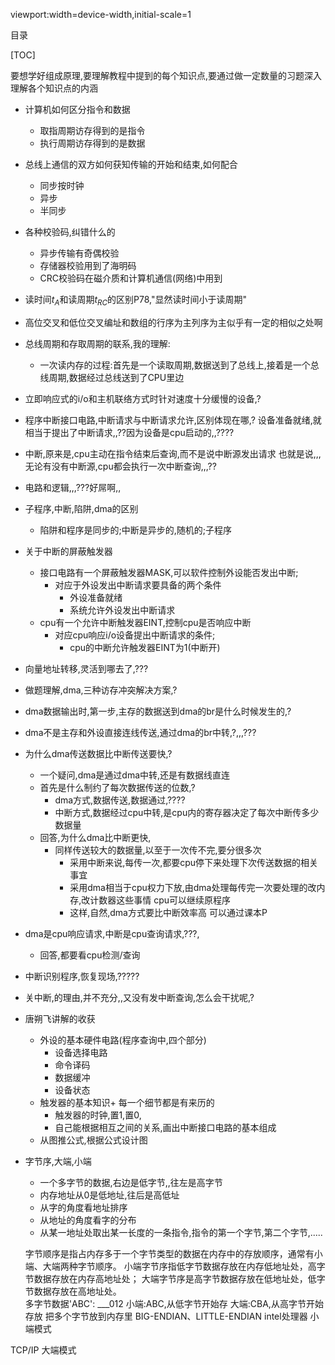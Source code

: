 viewport:width=device-width,initial-scale=1

目录

[TOC]

要想学好组成原理,要理解教程中提到的每个知识点,要通过做一定数量的习题深入理解各个知识点的内涵

+ 计算机如何区分指令和数据
	- 取指周期访存得到的是指令
	- 执行周期访存得到的是数据
+ 总线上通信的双方如何获知传输的开始和结束,如何配合
	- 同步按时钟
	- 异步
	- 半同步
+ 各种校验码,纠错什么的
	- 异步传输有奇偶校验
	- 存储器校验用到了海明码
	- CRC校验码在磁介质和计算机通信(网络)中用到
+ 读时间$t_A$和读周期$t_{RC}$的区别P78,"显然读时间小于读周期"
+ 高位交叉和低位交叉编址和数组的行序为主列序为主似乎有一定的相似之处啊
+ 总线周期和存取周期的联系,我的理解:
	- 一次读内存的过程:首先是一个读取周期,数据送到了总线上,接着是一个总线周期,数据经过总线送到了CPU里边
+ 立即响应式的i/o和主机联络方式时针对速度十分缓慢的设备,?
+ 程序中断接口电路,中断请求与中断请求允许,区别体现在哪,?
设备准备就绪,就相当于提出了中断请求,,??因为设备是cpu启动的,,????
+ 中断,原来是,cpu主动在指令结束后查询,而不是说中断源发出请求
也就是说,,,无论有没有中断源,cpu都会执行一次中断查询,,,??
+ 电路和逻辑,,,???好屌啊,,
+ 子程序,中断,陷阱,dma的区别
	- 陷阱和程序是同步的;中断是异步的,随机的;子程序
+ 关于中断的屏蔽触发器
	- 接口电路有一个屏蔽触发器MASK,可以软件控制外设能否发出中断;
		+ 对应于外设发出中断请求要具备的两个条件
			- 外设准备就绪
			- 系统允许外设发出中断请求
	- cpu有一个允许中断触发器EINT,控制cpu是否响应中断
		+ 对应cpu响应i/o设备提出中断请求的条件;
			- cpu的中断允许触发器EINT为1(中断开)
+ 向量地址转移,灵活到哪去了,???			
+ 做题理解,dma,三种访存冲突解决方案,?
+ dma数据输出时,第一步,主存的数据送到dma的br是什么时候发生的,?
+ dma不是主存和外设直接连线传送,通过dma的br中转,?,,,???
+ 为什么dma传送数据比中断传送要快,?
	- 一个疑问,dma是通过dma中转,还是有数据线直连
	- 首先是什么制约了每次数据传送的位数,?
		+ dma方式,数据传送,数据通过,????
		+ 中断方式,数据经过cpu中转,是cpu内的寄存器决定了每次中断传多少数据量
	- 回答,为什么dma比中断更快,
		+ 同样传送较大的数据量,以至于一次传不完,要分很多次
			- 采用中断来说,每传一次,都要cpu停下来处理下次传送数据的相关事宜
			- 采用dma相当于cpu权力下放,由dma处理每传完一次要处理的改内存,改计数器这些事情
			cpu可以继续原程序
			- 这样,自然,dma方式要比中断效率高
			可以通过课本P
+ dma是cpu响应请求,中断是cpu查询请求,???,
	- 回答,都要看cpu检测/查询
+ 中断识别程序,恢复现场,?????
+ 关中断,的理由,并不充分,,又没有发中断查询,怎么会干扰呢,?
+ 唐朔飞讲解的收获
	+ 外设的基本硬件电路(程序查询中,四个部分)
		- 设备选择电路
		- 命令译码
		- 数据缓冲
		- 设备状态
	+ 触发器的基本知识+ 每一个细节都是有来历的
		- 触发器的时钟,置1,置0,
		- 自己能根据相互之间的关系,画出中断接口电路的基本组成
	+ 从图推公式,根据公式设计图
+ 字节序,大端,小端
	- 一个多字节的数据,右边是低字节,,往左是高字节
	- 内存地址从0是低地址,往后是高低址
	- 从字的角度看地址排序
	- 从地址的角度看字的分布
	- 从某一地址处取出某一长度的一条指令,指令的第一个字节,第二个字节,.....
	
	字节顺序是指占内存多于一个字节类型的数据在内存中的存放顺序，通常有小端、大端两种字节顺序。
	小端字节序指低字节数据存放在内存低地址处，高字节数据存放在内存高地址处；
	大端字节序是高字节数据存放在低地址处，低字节数据存放在高地址处。	
多字节数据'ABC':
___012
小端:ABC,从低字节开始存
大端:CBA,从高字节开始存放
把多个字节放到内存里
BIG-ENDIAN、LITTLE-ENDIAN
intel处理器  小端模式

TCP/IP       大端模式